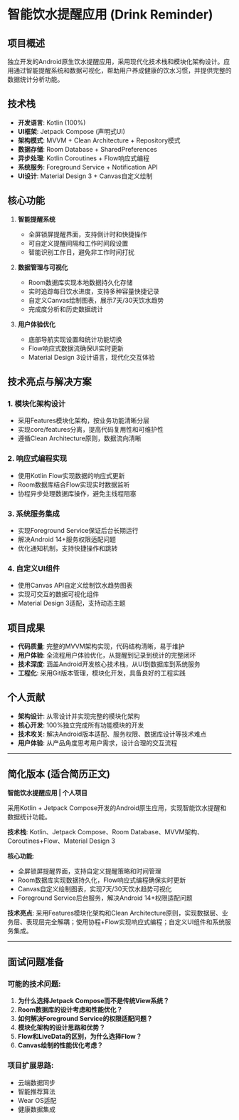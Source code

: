 # 智能饮水提醒应用 (Drink Reminder)

## 项目概述
独立开发的Android原生饮水提醒应用，采用现代化技术栈和模块化架构设计。应用通过智能提醒系统和数据可视化，帮助用户养成健康的饮水习惯，并提供完整的数据统计分析功能。

## 技术栈
- **开发语言**: Kotlin (100%)
- **UI框架**: Jetpack Compose (声明式UI)
- **架构模式**: MVVM + Clean Architecture + Repository模式
- **数据存储**: Room Database + SharedPreferences
- **异步处理**: Kotlin Coroutines + Flow响应式编程
- **系统服务**: Foreground Service + Notification API
- **UI设计**: Material Design 3 + Canvas自定义绘制

## 核心功能
1. **智能提醒系统**
   - 全屏锁屏提醒界面，支持倒计时和快捷操作
   - 可自定义提醒间隔和工作时间段设置
   - 智能识别工作日，避免非工作时间打扰

2. **数据管理与可视化**
   - Room数据库实现本地数据持久化存储
   - 实时追踪每日饮水进度，支持多种容量快捷记录
   - 自定义Canvas绘制图表，展示7天/30天饮水趋势
   - 完成度分析和历史数据统计

3. **用户体验优化**
   - 底部导航实现设置和统计功能切换
   - Flow响应式数据流确保UI实时更新
   - Material Design 3设计语言，现代化交互体验

## 技术亮点与解决方案

### 1. 模块化架构设计
- 采用Features模块化架构，按业务功能清晰分层
- 实现core/features分离，提高代码复用性和可维护性
- 遵循Clean Architecture原则，数据流向清晰

### 2. 响应式编程实现
- 使用Kotlin Flow实现数据的响应式更新
- Room数据库结合Flow实现实时数据监听
- 协程异步处理数据库操作，避免主线程阻塞

### 3. 系统服务集成
- 实现Foreground Service保证后台长期运行
- 解决Android 14+服务权限适配问题
- 优化通知机制，支持快捷操作和跳转

### 4. 自定义UI组件
- 使用Canvas API自定义绘制饮水趋势图表
- 实现可交互的数据可视化组件
- Material Design 3适配，支持动态主题

## 项目成果
- **代码质量**: 完整的MVVM架构实现，代码结构清晰，易于维护
- **用户体验**: 全流程用户体验优化，从提醒到记录到统计的完整闭环
- **技术深度**: 涵盖Android开发核心技术栈，从UI到数据库到系统服务
- **工程化**: 采用Git版本管理，模块化开发，具备良好的工程实践

## 个人贡献
- **架构设计**: 从零设计并实现完整的模块化架构
- **核心开发**: 100%独立完成所有功能模块的开发
- **技术攻关**: 解决Android版本适配、服务权限、数据库设计等技术难点
- **用户体验**: 从产品角度思考用户需求，设计合理的交互流程

---

## 简化版本 (适合简历正文)

**智能饮水提醒应用 | 个人项目**

采用Kotlin + Jetpack Compose开发的Android原生应用，实现智能饮水提醒和数据统计功能。

**技术栈**: Kotlin、Jetpack Compose、Room Database、MVVM架构、Coroutines+Flow、Material Design 3

**核心功能**: 
- 全屏锁屏提醒界面，支持自定义提醒策略和时间管理
- Room数据库实现数据持久化，Flow响应式编程确保实时更新  
- Canvas自定义绘制图表，实现7天/30天饮水趋势可视化
- Foreground Service后台服务，解决Android 14+权限适配问题

**技术亮点**: 采用Features模块化架构和Clean Architecture原则，实现数据层、业务层、表现层完全解耦；使用协程+Flow实现响应式编程；自定义UI组件和系统服务集成。

---

## 面试问题准备

### 可能的技术问题:
1. **为什么选择Jetpack Compose而不是传统View系统？**
2. **Room数据库的设计考虑和性能优化？**
3. **如何解决Foreground Service的权限适配问题？**
4. **模块化架构的设计思路和优势？**
5. **Flow和LiveData的区别，为什么选择Flow？**
6. **Canvas绘制的性能优化考虑？**

### 项目扩展思路:
- 云端数据同步
- 智能推荐算法
- Wear OS适配
- 健康数据集成 
